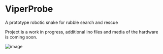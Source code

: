 # ViperProbe
A prototype robotic snake for rubble search and rescue

Project is a work in progress, additional ino files and media of the hardware is coming soon.

![image](https://github.com/abusphere/ViperProbe/assets/67433590/e36121a8-f727-4dc1-bff7-66523dcdcafe)
